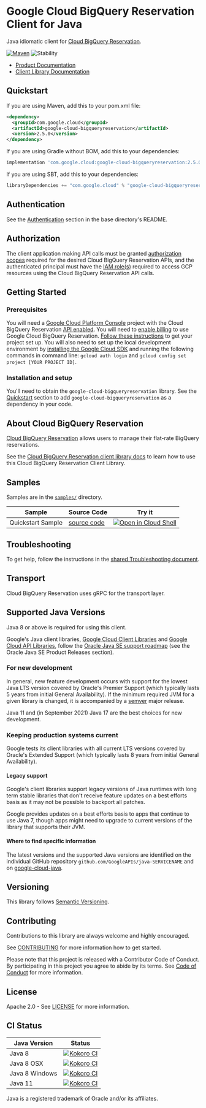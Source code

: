 # Google Cloud BigQuery Reservation Client for Java

Java idiomatic client for [Cloud BigQuery Reservation][product-docs].

[![Maven][maven-version-image]][maven-version-link]
![Stability][stability-image]

- [Product Documentation][product-docs]
- [Client Library Documentation][javadocs]


## Quickstart


If you are using Maven, add this to your pom.xml file:


```xml
<dependency>
  <groupId>com.google.cloud</groupId>
  <artifactId>google-cloud-bigqueryreservation</artifactId>
  <version>2.5.0</version>
</dependency>
```

If you are using Gradle without BOM, add this to your dependencies:

```Groovy
implementation 'com.google.cloud:google-cloud-bigqueryreservation:2.5.0'
```

If you are using SBT, add this to your dependencies:

```Scala
libraryDependencies += "com.google.cloud" % "google-cloud-bigqueryreservation" % "2.5.0"
```

## Authentication

See the [Authentication][authentication] section in the base directory's README.

## Authorization

The client application making API calls must be granted [authorization scopes][auth-scopes] required for the desired Cloud BigQuery Reservation APIs, and the authenticated principal must have the [IAM role(s)][predefined-iam-roles] required to access GCP resources using the Cloud BigQuery Reservation API calls.

## Getting Started

### Prerequisites

You will need a [Google Cloud Platform Console][developer-console] project with the Cloud BigQuery Reservation [API enabled][enable-api].
You will need to [enable billing][enable-billing] to use Google Cloud BigQuery Reservation.
[Follow these instructions][create-project] to get your project set up. You will also need to set up the local development environment by
[installing the Google Cloud SDK][cloud-sdk] and running the following commands in command line:
`gcloud auth login` and `gcloud config set project [YOUR PROJECT ID]`.

### Installation and setup

You'll need to obtain the `google-cloud-bigqueryreservation` library.  See the [Quickstart](#quickstart) section
to add `google-cloud-bigqueryreservation` as a dependency in your code.

## About Cloud BigQuery Reservation


[Cloud BigQuery Reservation][product-docs] allows users to manage their flat-rate BigQuery reservations.

See the [Cloud BigQuery Reservation client library docs][javadocs] to learn how to
use this Cloud BigQuery Reservation Client Library.





## Samples

Samples are in the [`samples/`](https://github.com/googleapis/java-bigqueryreservation/tree/main/samples) directory.

| Sample                      | Source Code                       | Try it |
| --------------------------- | --------------------------------- | ------ |
| Quickstart Sample | [source code](https://github.com/googleapis/java-bigqueryreservation/blob/main/samples/snippets/src/main/java/com/example/bigqueryreservation/QuickstartSample.java) | [![Open in Cloud Shell][shell_img]](https://console.cloud.google.com/cloudshell/open?git_repo=https://github.com/googleapis/java-bigqueryreservation&page=editor&open_in_editor=samples/snippets/src/main/java/com/example/bigqueryreservation/QuickstartSample.java) |



## Troubleshooting

To get help, follow the instructions in the [shared Troubleshooting document][troubleshooting].

## Transport

Cloud BigQuery Reservation uses gRPC for the transport layer.

## Supported Java Versions

Java 8 or above is required for using this client.

Google's Java client libraries,
[Google Cloud Client Libraries][cloudlibs]
and
[Google Cloud API Libraries][apilibs],
follow the
[Oracle Java SE support roadmap][oracle]
(see the Oracle Java SE Product Releases section).

### For new development

In general, new feature development occurs with support for the lowest Java
LTS version covered by  Oracle's Premier Support (which typically lasts 5 years
from initial General Availability). If the minimum required JVM for a given
library is changed, it is accompanied by a [semver][semver] major release.

Java 11 and (in September 2021) Java 17 are the best choices for new
development.

### Keeping production systems current

Google tests its client libraries with all current LTS versions covered by
Oracle's Extended Support (which typically lasts 8 years from initial
General Availability).

#### Legacy support

Google's client libraries support legacy versions of Java runtimes with long
term stable libraries that don't receive feature updates on a best efforts basis
as it may not be possible to backport all patches.

Google provides updates on a best efforts basis to apps that continue to use
Java 7, though apps might need to upgrade to current versions of the library
that supports their JVM.

#### Where to find specific information

The latest versions and the supported Java versions are identified on
the individual GitHub repository `github.com/GoogleAPIs/java-SERVICENAME`
and on [google-cloud-java][g-c-j].

## Versioning


This library follows [Semantic Versioning](http://semver.org/).



## Contributing


Contributions to this library are always welcome and highly encouraged.

See [CONTRIBUTING][contributing] for more information how to get started.

Please note that this project is released with a Contributor Code of Conduct. By participating in
this project you agree to abide by its terms. See [Code of Conduct][code-of-conduct] for more
information.


## License

Apache 2.0 - See [LICENSE][license] for more information.

## CI Status

Java Version | Status
------------ | ------
Java 8 | [![Kokoro CI][kokoro-badge-image-2]][kokoro-badge-link-2]
Java 8 OSX | [![Kokoro CI][kokoro-badge-image-3]][kokoro-badge-link-3]
Java 8 Windows | [![Kokoro CI][kokoro-badge-image-4]][kokoro-badge-link-4]
Java 11 | [![Kokoro CI][kokoro-badge-image-5]][kokoro-badge-link-5]

Java is a registered trademark of Oracle and/or its affiliates.

[product-docs]: https://cloud.google.com/bigquery/docs/reference/reservations/rpc
[javadocs]: https://cloud.google.com/java/docs/reference/google-cloud-bigqueryreservation/latest/history
[kokoro-badge-image-1]: http://storage.googleapis.com/cloud-devrel-public/java/badges/java-bigqueryreservation/java7.svg
[kokoro-badge-link-1]: http://storage.googleapis.com/cloud-devrel-public/java/badges/java-bigqueryreservation/java7.html
[kokoro-badge-image-2]: http://storage.googleapis.com/cloud-devrel-public/java/badges/java-bigqueryreservation/java8.svg
[kokoro-badge-link-2]: http://storage.googleapis.com/cloud-devrel-public/java/badges/java-bigqueryreservation/java8.html
[kokoro-badge-image-3]: http://storage.googleapis.com/cloud-devrel-public/java/badges/java-bigqueryreservation/java8-osx.svg
[kokoro-badge-link-3]: http://storage.googleapis.com/cloud-devrel-public/java/badges/java-bigqueryreservation/java8-osx.html
[kokoro-badge-image-4]: http://storage.googleapis.com/cloud-devrel-public/java/badges/java-bigqueryreservation/java8-win.svg
[kokoro-badge-link-4]: http://storage.googleapis.com/cloud-devrel-public/java/badges/java-bigqueryreservation/java8-win.html
[kokoro-badge-image-5]: http://storage.googleapis.com/cloud-devrel-public/java/badges/java-bigqueryreservation/java11.svg
[kokoro-badge-link-5]: http://storage.googleapis.com/cloud-devrel-public/java/badges/java-bigqueryreservation/java11.html
[stability-image]: https://img.shields.io/badge/stability-stable-green
[maven-version-image]: https://img.shields.io/maven-central/v/com.google.cloud/google-cloud-bigqueryreservation.svg
[maven-version-link]: https://search.maven.org/search?q=g:com.google.cloud%20AND%20a:google-cloud-bigqueryreservation&core=gav
[authentication]: https://github.com/googleapis/google-cloud-java#authentication
[auth-scopes]: https://developers.google.com/identity/protocols/oauth2/scopes
[predefined-iam-roles]: https://cloud.google.com/iam/docs/understanding-roles#predefined_roles
[iam-policy]: https://cloud.google.com/iam/docs/overview#cloud-iam-policy
[developer-console]: https://console.developers.google.com/
[create-project]: https://cloud.google.com/resource-manager/docs/creating-managing-projects
[cloud-sdk]: https://cloud.google.com/sdk/
[troubleshooting]: https://github.com/googleapis/google-cloud-common/blob/main/troubleshooting/readme.md#troubleshooting
[contributing]: https://github.com/googleapis/java-bigqueryreservation/blob/main/CONTRIBUTING.md
[code-of-conduct]: https://github.com/googleapis/java-bigqueryreservation/blob/main/CODE_OF_CONDUCT.md#contributor-code-of-conduct
[license]: https://github.com/googleapis/java-bigqueryreservation/blob/main/LICENSE
[enable-billing]: https://cloud.google.com/apis/docs/getting-started#enabling_billing
[enable-api]: https://console.cloud.google.com/flows/enableapi?apiid=bigqueryreservation.googleapis.com
[libraries-bom]: https://github.com/GoogleCloudPlatform/cloud-opensource-java/wiki/The-Google-Cloud-Platform-Libraries-BOM
[shell_img]: https://gstatic.com/cloudssh/images/open-btn.png

[semver]: https://semver.org/
[cloudlibs]: https://cloud.google.com/apis/docs/client-libraries-explained
[apilibs]: https://cloud.google.com/apis/docs/client-libraries-explained#google_api_client_libraries
[oracle]: https://www.oracle.com/java/technologies/java-se-support-roadmap.html
[g-c-j]: http://github.com/googleapis/google-cloud-java
